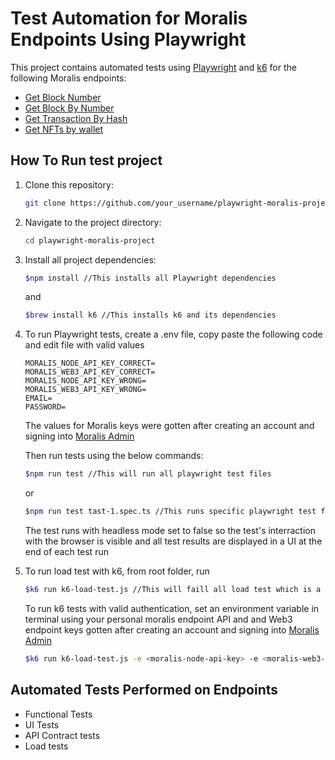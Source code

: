 # Test Automation for Moralis Endpoints Using Playwright

This project contains automated tests using [Playwright](https://playwright.dev/) and [k6](https://k6.io/docs/) for the following Moralis endpoints:
- [Get Block Number](https://docs.moralis.io/rpc-nodes/reference/eth_blockNumber?jsonrpc=2.0&id=1&method=eth_blockNumber&params=[]&chain=eth&apiKey=YOUR_API_KEY)
- [Get Block By Number](https://docs.moralis.io/rpc-nodes/reference/eth_getBlockByNumber?jsonrpc=2.0&id=1&method=eth_getBlockByNumber&params=[%22latest%22,true]&chain=eth&apiKey=YOUR_API_KEY)
- [Get Transaction By Hash](https://docs.moralis.io/rpc-nodes/reference/eth_getTransactionByHash?jsonrpc=2.0&id=1&method=eth_getTransactionByHash&params=[%220xd4b2e80202cc55517c328412a7792772e1bdd925ac1a2120aeafe84316206ad3%22]&chain=eth&apiKey=YOUR_API_KEY)
- [Get NFTs by wallet](https://docs.moralis.io/web3-data-api/evm/reference/wallet-api/get-nfts-by-wallet?address=0xff3879b8a363aed92a6eaba8f61f1a96a9ec3c1e&chain=eth&format=decimal&token_addresses=[]&media_items=false)

## How To Run test project
1. Clone this repository:

   ```bash
   git clone https://github.com/your_username/playwright-moralis-project.git
   ```

2. Navigate to the project directory:

   ```bash
   cd playwright-moralis-project
   ```
3. Install all project dependencies:

   ```bash
   $npm install //This installs all Playwright dependencies
   ```
   and
   ```bash
   $brew install k6 //This installs k6 and its dependencies
   ```
5. To run Playwright tests, create a .env file, copy paste the following code and edit file with valid values
    ```
    MORALIS_NODE_API_KEY_CORRECT=
    MORALIS_WEB3_API_KEY_CORRECT=
    MORALIS_NODE_API_KEY_WRONG=
    MORALIS_WEB3_API_KEY_WRONG=
    EMAIL=
    PASSWORD=
    ```
    The values for Moralis keys were gotten after creating an account and signing into [Moralis Admin](https://admin.moralis.io/)

    Then run tests using the below commands:
   ```bash
   $npm run test //This will run all playwright test files
   ```
   or
    ```bash
   $npm run test tast-1.spec.ts //This runs specific playwright test files
   ```
   The test runs with headless mode set to false so the test's interraction with the browser is visible and all test results are displayed in a UI at the end of each test run
6. To run load test with k6, from root folder, run
    ```bash
   $k6 run k6-load-test.js //This will faill all load test which is a negative test case to ensure users use the correct authentication for each end point.
   ``` 
   To run k6 tests with valid authentication, set an environment variable in terminal using your personal moralis endpoint API and and Web3 endpoint keys gotten after creating an account and signing into [Moralis Admin](https://admin.moralis.io/)
   ```bash
   $k6 run k6-load-test.js -e <moralis-node-api-key> -e <moralis-web3-api-key>
   ``` 
## Automated Tests Performed on Endpoints
- Functional Tests
- UI Tests
- API Contract tests
- Load tests
